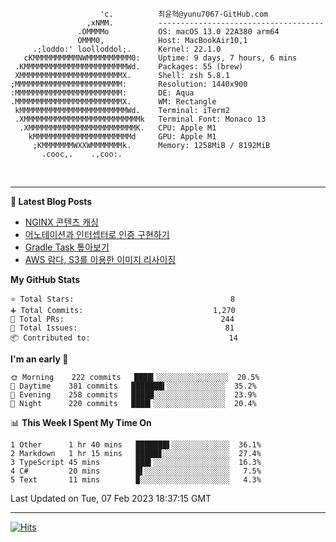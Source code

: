 
```text
                    'c.          최윤혁@yunu7067-GitHub.com
                 ,xNMM.          -------------------------------------
               .OMMMMo           OS: macOS 13.0 22A380 arm64
               OMMM0,            Host: MacBookAir10,1
     .;loddo:' loolloddol;.      Kernel: 22.1.0
   cKMMMMMMMMMMNWMMMMMMMMMM0:    Uptime: 9 days, 7 hours, 6 mins
 .KMMMMMMMMMMMMMMMMMMMMMMMWd.    Packages: 55 (brew)
 XMMMMMMMMMMMMMMMMMMMMMMMX.      Shell: zsh 5.8.1
;MMMMMMMMMMMMMMMMMMMMMMMM:       Resolution: 1440x900
:MMMMMMMMMMMMMMMMMMMMMMMM:       DE: Aqua
.MMMMMMMMMMMMMMMMMMMMMMMMX.      WM: Rectangle
 kMMMMMMMMMMMMMMMMMMMMMMMMWd.    Terminal: iTerm2
 .XMMMMMMMMMMMMMMMMMMMMMMMMMMk   Terminal Font: Monaco 13
  .XMMMMMMMMMMMMMMMMMMMMMMMMK.   CPU: Apple M1
    kMMMMMMMMMMMMMMMMMMMMMMd     GPU: Apple M1
     ;KMMMMMMMWXXWMMMMMMMk.      Memory: 1258MiB / 8192MiB
       .cooc,.    .,coo:.

```

<br />

---

<!--START_SECTION:msrm-->

**📕  Latest Blog Posts**

- [NGINX 콘텐츠 캐싱](https://yunu7067.github.io/p/nginx-content-caching/)
- [어노테이션과 인터셉터로 인증 구현하기](https://yunu7067.github.io/p/impl-spring-auth-using-interceptor/)
- [Gradle Task 톺아보기](https://yunu7067.github.io/p/gradle-tasks/)
- [AWS 람다, S3를 이용한 이미지 리사이징](https://yunu7067.github.io/p/image-resize-for-aws-lambda/)

**My GitHub Stats**
```text
⭐ Total Stars:                                   8
➕ Total Commits:                             1,270
🔀 Total PRs:                                   244
🚩 Total Issues:                                 81
📦 Contributed to:                               14
```

**I'm an early 🐤**
```text
🌞 Morning    222 commits   ████▎░░░░░░░░░░░░░░░░  20.5%
🌆 Daytime    381 commits   ███████▍░░░░░░░░░░░░░  35.2%
🌃 Evening    258 commits   █████░░░░░░░░░░░░░░░░  23.9%
🌙 Night      220 commits   ████▎░░░░░░░░░░░░░░░░  20.4%
```

📊 **This Week I Spent My Time On**
```text
1 Other      1 hr 40 mins   ███████▌░░░░░░░░░░░░░  36.1%
2 Markdown   1 hr 15 mins   █████▊░░░░░░░░░░░░░░░  27.4%
3 TypeScript 45 mins        ███▍░░░░░░░░░░░░░░░░░  16.3%
4 C#         20 mins        █▌░░░░░░░░░░░░░░░░░░░   7.5%
5 Text       11 mins        ▉░░░░░░░░░░░░░░░░░░░░   4.3%
```

Last Updated on Tue, 07 Feb 2023 18:37:15 GMT

<!--END_SECTION:msrm-->

---

<!-- https://hits.seeyoufarm.com -->  
[![Hits](https://hits.seeyoufarm.com/api/count/incr/badge.svg?url=https%3A%2F%2Fgithub.com%2Fyunu7067&count_bg=%2379C83D&title_bg=%23555555&icon=&icon_color=%23E7E7E7&title=Visited&edge_flat=true)](https://hits.seeyoufarm.com)
